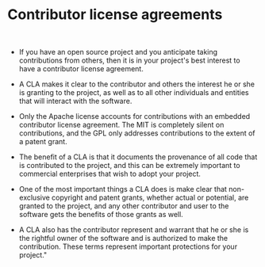 <!-- #region -->
# Contributor license agreements

<br/>

- If you have an open source project and you anticipate taking contributions from others, then it is in your project's best interest to have a contributor license agreement.


- A CLA makes it clear to the contributor and others the interest he or she is granting to the project, as well as to all other individuals and entities that will interact with the software.


- Only the Apache license accounts for contributions with an embedded contributor license agreement. The MIT is completely silent on contributions, and the GPL only addresses contributions to the extent of a patent grant.


- The benefit of a CLA is that it documents the provenance of all code that is contributed to the project, and this can be extremely important to commercial enterprises that wish to adopt your project.


- One of the most important things a CLA does is make clear that non-exclusive copyright and patent grants, whether actual or potential, are granted to the project, and any other contributor and user to the software gets the benefits of those grants as well.


- A CLA also has the contributor represent and warrant that he or she is the rightful owner of the software and is authorized to make the contribution. These terms represent important protections for your project."
<!-- #endregion -->
